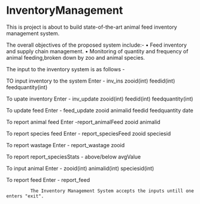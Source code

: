 # InventoryManagement

This is project is about to build state-of-the-art animal feed inventory management system.

The overall objectives of the proposed system include:-
• Feed inventory and supply chain management.
• Monitoring of quantity and frequency of animal feeding,broken down by zoo and animal species.

The input to the inventory system is as follows - 

TO input inventory to the system Enter - inv_ins zooid(int) feedid(int) feedquantity(int)

To upate inventory Enter - inv_update zooid(int) feedid(int) feedquantity(int)

To update feed Enter - feed_update zooid animalid feedid feedquantity date

To report animal feed Enter -report_animalFeed zooid animalid

To report species feed Enter - report_speciesFeed zooid speciesid

To report wastage Enter - report_wastage zooid

To report report_speciesStats - above/below avgValue

To input animal Enter - zooid(int) animalid(int) speciesid(int)

To report feed Enter - report_feed

             The Inventory Management System accepts the inputs untill one enters "exit". 

